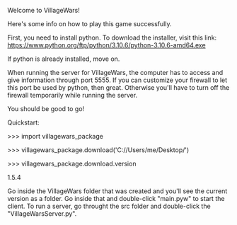 Welcome to VillageWars!

Here's some info on how to play this game successfully.

First, you need to install python. To download the installer, visit this link: https://www.python.org/ftp/python/3.10.6/python-3.10.6-amd64.exe

If python is already installed, move on.

When running the server for VillageWars, the computer has to access and give information through port 5555. If you can customize your firewall to let this port be used by python, then great. Otherwise you'll have to turn off the firewall temporarily while running the server.

You should be good to go!

Quickstart:

\>\>\> import villagewars_package

\>\>\> villagewars_package.download('C://Users/me/Desktop/')

\>\>\> villagewars_package.download.version

1.5.4



Go inside the VillageWars folder that was created and you'll see the current version as a folder. Go inside that and double-click "main.pyw" to start the client.
To run a server, go throught the src folder and double-click the "VillageWarsServer.py".

